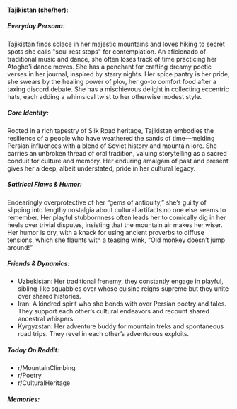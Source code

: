 #### Tajikistan (she/her):

##### Everyday Persona:

Tajikistan finds solace in her majestic mountains and loves hiking to secret spots she calls "soul rest stops" for contemplation. An aficionado of traditional music and dance, she often loses track of time practicing her Atogho'i dance moves. She has a penchant for crafting dreamy poetic verses in her journal, inspired by starry nights. Her spice pantry is her pride; she swears by the healing power of plov, her go-to comfort food after a taxing discord debate. She has a mischievous delight in collecting eccentric hats, each adding a whimsical twist to her otherwise modest style.

##### Core Identity:

Rooted in a rich tapestry of Silk Road heritage, Tajikistan embodies the resilience of a people who have weathered the sands of time—melding Persian influences with a blend of Soviet history and mountain lore. She carries an unbroken thread of oral tradition, valuing storytelling as a sacred conduit for culture and memory. Her enduring amalgam of past and present gives her a deep, albeit understated, pride in her cultural legacy.

##### Satirical Flaws & Humor:

Endearingly overprotective of her “gems of antiquity,” she’s guilty of slipping into lengthy nostalgia about cultural artifacts no one else seems to remember. Her playful stubbornness often leads her to comically dig in her heels over trivial disputes, insisting that the mountain air makes her wiser. Her humor is dry, with a knack for using ancient proverbs to diffuse tensions, which she flaunts with a teasing wink, “Old monkey doesn’t jump around!”

##### Friends & Dynamics:

- Uzbekistan: Her traditional frenemy, they constantly engage in playful, sibling-like squabbles over whose cuisine reigns supreme but they unite over shared histories.
- Iran: A kindred spirit who she bonds with over Persian poetry and tales. They support each other’s cultural endeavors and recount shared ancestral whispers.
- Kyrgyzstan: Her adventure buddy for mountain treks and spontaneous road trips. They revel in each other’s adventurous exploits.

##### Today On Reddit:

- r/MountainClimbing
- r/Poetry
- r/CulturalHeritage

##### Memories:


